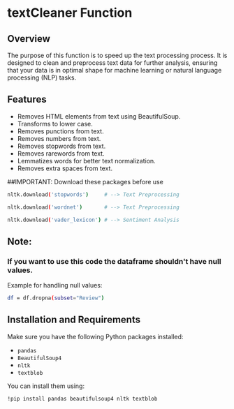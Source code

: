 # textCleaner Function

## Overview
The purpose of this function is to speed up the text processing process. 
It is designed to clean and preprocess text data for further analysis, 
ensuring that your data is in optimal shape for machine learning or natural language processing (NLP) tasks.

## Features
- Removes HTML elements from text using BeautifulSoup.
- Transforms to lower case.
- Removes punctions from text.
- Removes numbers   from text.
- Removes stopwords from text.
- Removes rarewords from text.
- Lemmatizes words for better text normalization.
- Removes extra spaces from text.

##IMPORTANT: Download these packages before use
```bash
nltk.download('stopwords')     # --> Text Preprocessing
```
```bash
nltk.download('wordnet')       # --> Text Preprocessing
```
```bash
nltk.download('vader_lexicon') # --> Sentiment Analysis
```

## Note: 
### If you want to use this code the dataframe shouldn't have null values.
Example for handling null values:
```bash
df = df.dropna(subset="Review")
```

## Installation and Requirements
Make sure you have the following Python packages installed:
- `pandas`
- `BeautifulSoup4`
- `nltk`
- `textblob`

You can install them using:
```bash
!pip install pandas beautifulsoup4 nltk textblob
```
